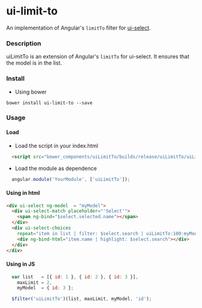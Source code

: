 # ui-limit-to
An implementation of Angular's `limitTo` filter for [ui-select](https://github.com/angular-ui/ui-select).

### Description
uiLimitTo is an extension of Angular's `limitTo` for ui-select. It ensures that the model is in the list.

### Install
* Using bower
```
bower install ui-limit-to --save
```


### Usage

#### Load
*  Load the script in your index.html

```html
  <script src="bower_components/uiLimitTo/builds/release/uiLimitTo/uiLimitTo.js"></script>
```
 * Load the module as dependence

```javascript
  angular.module('YourModule', ['uiLimitTo']);
```

#### Using in html
```html
<div ui-select ng-model  = "myModel">
  <div ui-select-match placeholder="'Select'">
    <span ng-bind="$select.selected.name"></span>
  </div>
  <div ui-select-choices
    repeat="item in list | filter: $select.search | uiLimitTo:100:myModel:'id' track by item.id">
    <div ng-bind-html="item.name | highlight: $select.search"></div>
  </div>
</div>
```

#### Using in JS
```javascript
  var list   = [{ id: 1 }, { id: 2 }, { id: 3 }],
    maxLimit = 2,
    myModel  = { id: 3 }; 

  $filter('uiLimitTo')(list, maxLimit, myModel, 'id');
```
